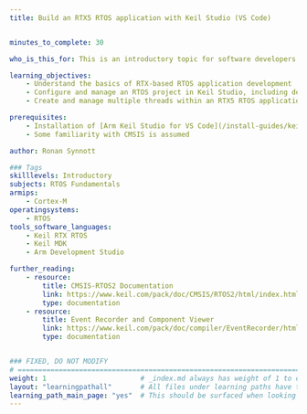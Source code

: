 ```yaml
---
title: Build an RTX5 RTOS application with Keil Studio (VS Code)


minutes_to_complete: 30

who_is_this_for: This is an introductory topic for software developers new to RTOS development.

learning_objectives: 
    - Understand the basics of RTX-based RTOS application development
    - Configure and manage an RTOS project in Keil Studio, including defining the memory map, selecting software components, and setting up debugging configurations for Cortex-M processors
    - Create and manage multiple threads within an RTX5 RTOS application

prerequisites:
    - Installation of [Arm Keil Studio for VS Code](/install-guides/keilstudio_vs)
    - Some familiarity with CMSIS is assumed

author: Ronan Synnott

### Tags
skilllevels: Introductory
subjects: RTOS Fundamentals
armips:
    - Cortex-M
operatingsystems:
    - RTOS
tools_software_languages:
    - Keil RTX RTOS
    - Keil MDK
    - Arm Development Studio

further_reading:
    - resource:
        title: CMSIS-RTOS2 Documentation
        link: https://www.keil.com/pack/doc/CMSIS/RTOS2/html/index.html
        type: documentation
    - resource:
        title: Event Recorder and Component Viewer
        link: https://www.keil.com/pack/doc/compiler/EventRecorder/html/index.html
        type: documentation


### FIXED, DO NOT MODIFY
# ================================================================================
weight: 1                       # _index.md always has weight of 1 to order correctly
layout: "learningpathall"       # All files under learning paths have this same wrapper
learning_path_main_page: "yes"  # This should be surfaced when looking for related content. Only set for _index.md of learning path content.
---
```

